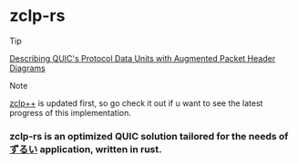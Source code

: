 # zclp-rs

> [!TIP]
> [Describing QUIC's Protocol Data Units with Augmented Packet Header Diagrams](https://www.ietf.org/archive/id/draft-mcquistin-quic-augmented-diagrams-05.html)

> [!NOTE]
> [zclp++](https://github.com/Akzestia/zclp-plus-plus) is updated first, so go check it out if u want to see the latest progress of this implementation.

### zclp-rs is an optimized QUIC solution tailored for the needs of [ずるい](https://github.com/Akzestia/Zurui) application, written in rust.
